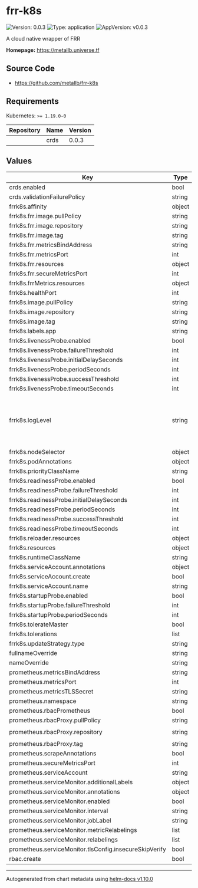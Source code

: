 # frr-k8s

![Version: 0.0.3](https://img.shields.io/badge/Version-0.0.3-informational?style=flat-square) ![Type: application](https://img.shields.io/badge/Type-application-informational?style=flat-square) ![AppVersion: v0.0.3](https://img.shields.io/badge/AppVersion-v0.0.3-informational?style=flat-square)

A cloud native wrapper of FRR

**Homepage:** <https://metallb.universe.tf>

## Source Code

* <https://github.com/metallb/frr-k8s>

## Requirements

Kubernetes: `>= 1.19.0-0`

| Repository | Name | Version |
|------------|------|---------|
|  | crds | 0.0.3 |

## Values

| Key | Type | Default | Description |
|-----|------|---------|-------------|
| crds.enabled | bool | `true` |  |
| crds.validationFailurePolicy | string | `"Fail"` |  |
| frrk8s.affinity | object | `{}` |  |
| frrk8s.frr.image.pullPolicy | string | `nil` |  |
| frrk8s.frr.image.repository | string | `"quay.io/frrouting/frr"` |  |
| frrk8s.frr.image.tag | string | `"8.4.2"` |  |
| frrk8s.frr.metricsBindAddress | string | `"127.0.0.1"` |  |
| frrk8s.frr.metricsPort | int | `7573` |  |
| frrk8s.frr.resources | object | `{}` |  |
| frrk8s.frr.secureMetricsPort | int | `9141` |  |
| frrk8s.frrMetrics.resources | object | `{}` |  |
| frrk8s.healthPort | int | `8081` |  |
| frrk8s.image.pullPolicy | string | `nil` |  |
| frrk8s.image.repository | string | `"quay.io/metallb/frr-k8s"` |  |
| frrk8s.image.tag | string | `nil` |  |
| frrk8s.labels.app | string | `"frr-k8s"` |  |
| frrk8s.livenessProbe.enabled | bool | `true` |  |
| frrk8s.livenessProbe.failureThreshold | int | `3` |  |
| frrk8s.livenessProbe.initialDelaySeconds | int | `10` |  |
| frrk8s.livenessProbe.periodSeconds | int | `10` |  |
| frrk8s.livenessProbe.successThreshold | int | `1` |  |
| frrk8s.livenessProbe.timeoutSeconds | int | `1` |  |
| frrk8s.logLevel | string | `"info"` | Controller log level. Must be one of: `all`, `debug`, `info`, `warn`, `error` or `none` |
| frrk8s.nodeSelector | object | `{}` |  |
| frrk8s.podAnnotations | object | `{}` |  |
| frrk8s.priorityClassName | string | `""` |  |
| frrk8s.readinessProbe.enabled | bool | `true` |  |
| frrk8s.readinessProbe.failureThreshold | int | `3` |  |
| frrk8s.readinessProbe.initialDelaySeconds | int | `10` |  |
| frrk8s.readinessProbe.periodSeconds | int | `10` |  |
| frrk8s.readinessProbe.successThreshold | int | `1` |  |
| frrk8s.readinessProbe.timeoutSeconds | int | `1` |  |
| frrk8s.reloader.resources | object | `{}` |  |
| frrk8s.resources | object | `{}` |  |
| frrk8s.runtimeClassName | string | `""` |  |
| frrk8s.serviceAccount.annotations | object | `{}` |  |
| frrk8s.serviceAccount.create | bool | `true` |  |
| frrk8s.serviceAccount.name | string | `""` |  |
| frrk8s.startupProbe.enabled | bool | `true` |  |
| frrk8s.startupProbe.failureThreshold | int | `30` |  |
| frrk8s.startupProbe.periodSeconds | int | `5` |  |
| frrk8s.tolerateMaster | bool | `true` |  |
| frrk8s.tolerations | list | `[]` |  |
| frrk8s.updateStrategy.type | string | `"RollingUpdate"` |  |
| fullnameOverride | string | `""` |  |
| nameOverride | string | `""` |  |
| prometheus.metricsBindAddress | string | `"127.0.0.1"` |  |
| prometheus.metricsPort | int | `7572` |  |
| prometheus.metricsTLSSecret | string | `""` |  |
| prometheus.namespace | string | `""` |  |
| prometheus.rbacPrometheus | bool | `false` |  |
| prometheus.rbacProxy.pullPolicy | string | `nil` |  |
| prometheus.rbacProxy.repository | string | `"gcr.io/kubebuilder/kube-rbac-proxy"` |  |
| prometheus.rbacProxy.tag | string | `"v0.12.0"` |  |
| prometheus.scrapeAnnotations | bool | `false` |  |
| prometheus.secureMetricsPort | int | `9140` |  |
| prometheus.serviceAccount | string | `""` |  |
| prometheus.serviceMonitor.additionalLabels | object | `{}` |  |
| prometheus.serviceMonitor.annotations | object | `{}` |  |
| prometheus.serviceMonitor.enabled | bool | `true` |  |
| prometheus.serviceMonitor.interval | string | `nil` |  |
| prometheus.serviceMonitor.jobLabel | string | `"app.kubernetes.io/name"` |  |
| prometheus.serviceMonitor.metricRelabelings | list | `[]` |  |
| prometheus.serviceMonitor.relabelings | list | `[]` |  |
| prometheus.serviceMonitor.tlsConfig.insecureSkipVerify | bool | `true` |  |
| rbac.create | bool | `true` |  |

----------------------------------------------
Autogenerated from chart metadata using [helm-docs v1.10.0](https://github.com/norwoodj/helm-docs/releases/v1.10.0)
